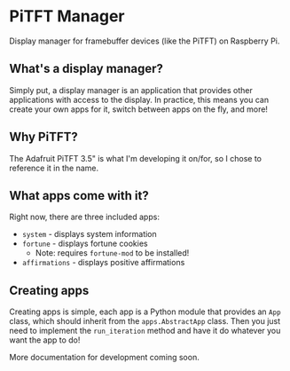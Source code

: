 # PiTFT Manager

Display manager for framebuffer devices (like the PiTFT) on Raspberry Pi.

## What's a display manager?

Simply put, a display manager is an application that provides other applications with access to the display.
In practice, this means you can create your own apps for it, switch between apps on the fly, and more!

## Why PiTFT?

The Adafruit PiTFT 3.5" is what I'm developing it on/for, so I chose to reference it in the name.

## What apps come with it?

Right now, there are three included apps:

* `system` - displays system information
* `fortune` - displays fortune cookies
  * Note: requires `fortune-mod` to be installed!
* `affirmations` - displays positive affirmations

## Creating apps

Creating apps is simple, each app is a Python module that provides an `App` class,
which should inherit from the `apps.AbstractApp` class. Then you just need to implement
the `run_iteration` method and have it do whatever you want the app to do!

More documentation for development coming soon.
